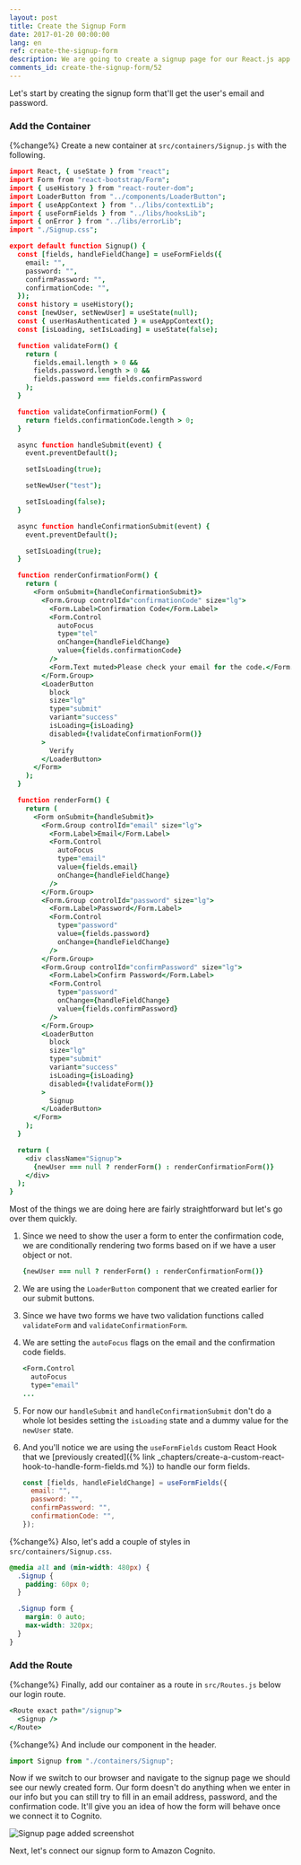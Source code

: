 ```yaml
---
layout: post
title: Create the Signup Form
date: 2017-01-20 00:00:00
lang: en
ref: create-the-signup-form
description: We are going to create a signup page for our React.js app. To sign up users with Amazon Cognito, we need to create a form that allows users to enter a cofirmation code that is emailed to them.
comments_id: create-the-signup-form/52
---
```


Let's start by creating the signup form that'll get the user's email and password.

### Add the Container

{%change%} Create a new container at `src/containers/Signup.js` with the following.

``` coffee
import React, { useState } from "react";
import Form from "react-bootstrap/Form";
import { useHistory } from "react-router-dom";
import LoaderButton from "../components/LoaderButton";
import { useAppContext } from "../libs/contextLib";
import { useFormFields } from "../libs/hooksLib";
import { onError } from "../libs/errorLib";
import "./Signup.css";

export default function Signup() {
  const [fields, handleFieldChange] = useFormFields({
    email: "",
    password: "",
    confirmPassword: "",
    confirmationCode: "",
  });
  const history = useHistory();
  const [newUser, setNewUser] = useState(null);
  const { userHasAuthenticated } = useAppContext();
  const [isLoading, setIsLoading] = useState(false);

  function validateForm() {
    return (
      fields.email.length > 0 &&
      fields.password.length > 0 &&
      fields.password === fields.confirmPassword
    );
  }

  function validateConfirmationForm() {
    return fields.confirmationCode.length > 0;
  }

  async function handleSubmit(event) {
    event.preventDefault();

    setIsLoading(true);

    setNewUser("test");

    setIsLoading(false);
  }

  async function handleConfirmationSubmit(event) {
    event.preventDefault();

    setIsLoading(true);
  }

  function renderConfirmationForm() {
    return (
      <Form onSubmit={handleConfirmationSubmit}>
        <Form.Group controlId="confirmationCode" size="lg">
          <Form.Label>Confirmation Code</Form.Label>
          <Form.Control
            autoFocus
            type="tel"
            onChange={handleFieldChange}
            value={fields.confirmationCode}
          />
          <Form.Text muted>Please check your email for the code.</Form.Text>
        </Form.Group>
        <LoaderButton
          block
          size="lg"
          type="submit"
          variant="success"
          isLoading={isLoading}
          disabled={!validateConfirmationForm()}
        >
          Verify
        </LoaderButton>
      </Form>
    );
  }

  function renderForm() {
    return (
      <Form onSubmit={handleSubmit}>
        <Form.Group controlId="email" size="lg">
          <Form.Label>Email</Form.Label>
          <Form.Control
            autoFocus
            type="email"
            value={fields.email}
            onChange={handleFieldChange}
          />
        </Form.Group>
        <Form.Group controlId="password" size="lg">
          <Form.Label>Password</Form.Label>
          <Form.Control
            type="password"
            value={fields.password}
            onChange={handleFieldChange}
          />
        </Form.Group>
        <Form.Group controlId="confirmPassword" size="lg">
          <Form.Label>Confirm Password</Form.Label>
          <Form.Control
            type="password"
            onChange={handleFieldChange}
            value={fields.confirmPassword}
          />
        </Form.Group>
        <LoaderButton
          block
          size="lg"
          type="submit"
          variant="success"
          isLoading={isLoading}
          disabled={!validateForm()}
        >
          Signup
        </LoaderButton>
      </Form>
    );
  }

  return (
    <div className="Signup">
      {newUser === null ? renderForm() : renderConfirmationForm()}
    </div>
  );
}
```

Most of the things we are doing here are fairly straightforward but let's go over them quickly.

1. Since we need to show the user a form to enter the confirmation code, we are conditionally rendering two forms based on if we have a user object or not.

   ``` coffee
   {newUser === null ? renderForm() : renderConfirmationForm()}
   ```

2. We are using the `LoaderButton` component that we created earlier for our submit buttons.

3. Since we have two forms we have two validation functions called `validateForm` and `validateConfirmationForm`.

4. We are setting the `autoFocus` flags on the email and the confirmation code fields.

   ``` coffee
   <Form.Control
     autoFocus
     type="email"
   ...
   ```

5. For now our `handleSubmit` and `handleConfirmationSubmit` don't do a whole lot besides setting the `isLoading` state and a dummy value for the `newUser` state.

6. And you'll notice we are using the `useFormFields` custom React Hook that we [previously created]({% link _chapters/create-a-custom-react-hook-to-handle-form-fields.md %}) to handle our form fields.

   ``` javascript
   const [fields, handleFieldChange] = useFormFields({
     email: "",
     password: "",
     confirmPassword: "",
     confirmationCode: "",
   });
   ```

{%change%} Also, let's add a couple of styles in `src/containers/Signup.css`.

``` css
@media all and (min-width: 480px) {
  .Signup {
    padding: 60px 0;
  }

  .Signup form {
    margin: 0 auto;
    max-width: 320px;
  }
}
```

### Add the Route

{%change%} Finally, add our container as a route in `src/Routes.js` below our login route.

``` coffee
<Route exact path="/signup">
  <Signup />
</Route>
```

{%change%} And include our component in the header.

``` javascript
import Signup from "./containers/Signup";
```

Now if we switch to our browser and navigate to the signup page we should see our newly created form. Our form doesn't do anything when we enter in our info but you can still try to fill in an email address, password, and the confirmation code. It'll give you an idea of how the form will behave once we connect it to Cognito.

![Signup page added screenshot](/assets/signup-page-added.png)

Next, let's connect our signup form to Amazon Cognito.

